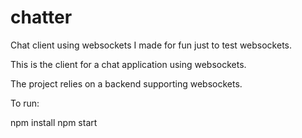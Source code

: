 # chatter
Chat client using websockets I made for fun just to test websockets.

This is the client for a chat application using websockets. 

The project relies on a backend supporting websockets. 

To run:

 npm install
 npm start
